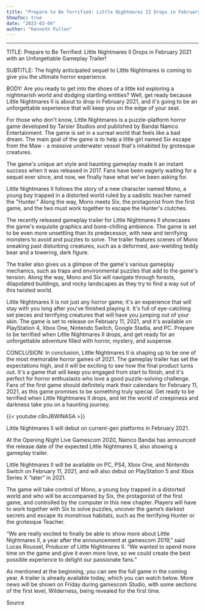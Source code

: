 ```yaml
---
title: "Prepare to Be Terrified: Little Nightmares II Drops in February 2021 with an Unforgettable Gameplay Trailer!"
ShowToc: true 
date: "2023-03-04"
author: "Kenneth Pullen"
---
```

*****
TITLE:
Prepare to Be Terrified: Little Nightmares II Drops in February 2021 with an Unforgettable Gameplay Trailer!

SUBTITLE:
The highly anticipated sequel to Little Nightmares is coming to give you the ultimate horror experience.

BODY:
Are you ready to get into the shoes of a little kid exploring a nightmarish world and dodging startling entities? Well, get ready because Little Nightmares II is about to drop in February 2021, and it's going to be an unforgettable experience that will keep you on the edge of your seat.

For those who don't know, Little Nightmares is a puzzle-platform horror game developed by Tarsier Studios and published by Bandai Namco Entertainment. The game is set in a surreal world that feels like a bad dream. The main goal of the game is to help a little girl named Six escape from the Maw - a massive underwater vessel that's inhabited by grotesque creatures.

The game's unique art style and haunting gameplay made it an instant success when it was released in 2017. Fans have been eagerly waiting for a sequel ever since, and now, we finally have what we've been asking for.

Little Nightmares II follows the story of a new character named Mono, a young boy trapped in a distorted world ruled by a sadistic teacher named the "Hunter." Along the way, Mono meets Six, the protagonist from the first game, and the two must work together to escape the Hunter's clutches.

The recently released gameplay trailer for Little Nightmares II showcases the game's exquisite graphics and bone-chilling ambience. The game is set to be even more unsettling than its predecessor, with new and terrifying monsters to avoid and puzzles to solve. The trailer features scenes of Mono sneaking past disturbing creatures, such as a deformed, axe-wielding teddy bear and a towering, dark figure.

The trailer also gives us a glimpse of the game's various gameplay mechanics, such as traps and environmental puzzles that add to the game's tension. Along the way, Mono and Six will navigate through forests, dilapidated buildings, and rocky landscapes as they try to find a way out of this twisted world.

Little Nightmares II is not just any horror game; it's an experience that will stay with you long after you've finished playing it. It's full of eye-catching set pieces and terrifying creatures that will have you jumping out of your skin. The game is set to release on February 11, 2021, and it's available on PlayStation 4, Xbox One, Nintendo Switch, Google Stadia, and PC. Prepare to be terrified when Little Nightmares II drops, and get ready for an unforgettable adventure filled with horror, mystery, and suspense. 

CONCLUSION:
In conclusion, Little Nightmares II is shaping up to be one of the most memorable horror games of 2021. The gameplay trailer has set the expectations high, and it will be exciting to see how the final product turns out. It's a game that will keep you engaged from start to finish, and it's perfect for horror enthusiasts who love a good puzzle-solving challenge. Fans of the first game should definitely mark their calendars for February 11, 2021, as this game promises to be something truly special. Get ready to be terrified when Little Nightmares II drops, and let the world of creepiness and darkness take you on a haunting journey.

{{< youtube c8nJBWlNASA >}} 



Little Nightmares II will debut on current-gen platforms in February 2021.
 
At the Opening Night Live Gamescom 2020, Namco Bandai has announced the release date of the expected Little Nightmares II, also showing a gameplay trailer.
 
Little Nightmares II will be available on PC, PS4, Xbox One, and Nintendo Switch on February 11, 2021, and will also debut on PlayStation 5 and Xbox Series X “later” in 2021.
 
The game will take control of Mono, a young boy trapped in a distorted world and who will be accompanied by Six, the protagonist of the first game, and controlled by the computer in this new chapter. Players will have to work together with Six to solve puzzles, uncover the game’s darkest secrets and escape its monstrous habitats, such as the terrifying Hunter or the grotesque Teacher.
 
“We are really excited to finally be able to show more about Little Nightmares II, a year after the announcement at gamescom 2019,” said Lucas Roussel, Producer of Little Nightmares II. “We wanted to spend more time on the game and give it even more love, so we could create the best possible experience to delight our passionate fans.”
 
As mentioned at the beginning, you can see the full game in the coming year. A trailer is already available today, which you can watch below. More news will be shown on Friday during gamescom Studio, with some sections of the first level, Wilderness, being revealed for the first time.
 

 
Source
 
 



